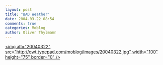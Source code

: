 ```yaml
---
layout: post
title: "BAD Weather"
date: 2004-03-22 08:54
comments: true
categories: Moblog
author: Oliver Thylmann
---
```



[&lt;img alt=&quot;20040322&quot; src=&quot;http://owt.typepad.com/moblog/images/20040322.jpg&quot; width=&quot;100&quot; height=&quot;75&quot; border=&quot;0&quot; /&gt;](http://owt.typepad.com/photos/uncategorized/20040322.jpg)


